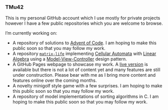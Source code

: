 ### TMu42

This is my personal GitHub account which I use mostly for private projects however I have a few public repositories which you are welcome to browse.

I’m currently working on:
 * A repository of solutions to [Advent of Code](https://adventofcode.com/). I am hoping to make this public soon so that you may follow my work.
 * A repository [`matrix-life`](https://github.com/TMu42/matrix-life) implementing [Cellular Automata](https://en.wikipedia.org/wiki/Cellular_automaton) with [Linear Algebra](https://en.wikipedia.org/wiki/Linear_algebra) using a [Model-View-Controller](https://en.wikipedia.org/wiki/Model%E2%80%93view%E2%80%93controller) design pattern.
 * A GitHub Pages webpage to showcase my work. A [live version](https://tmu42.github.io/) is available but there is not a lot of content yet and many features are still under construction. Please bear with me as I bring more content and features online over the coming months.
 * A novelty minigolf style game with a few surprises. I am hoping to make this public soon so that you may follow my work.
 * A repository of model implementations of sorting algorithms in C. I am hoping to make this public soon so that you may follow my work.
<!--
**TMu42/TMu42** is a ✨ _special_ ✨ repository because its `README.md` (this file) appears on your GitHub profile.

Here are some ideas to get you started:
- 🔭 I’m currently working on a repository of solutions to [Advent of Code](https://adventofcode.com/). I am hoping to make this public soon so that you may follow my work.
- 🌱 I’m currently learning ...
- 👯 I’m looking to collaborate on ...
- 🤔 I’m looking for help with ...
- 💬 Ask me about ...
- 📫 How to reach me: ...
- 😄 Pronouns: ...
- ⚡ Fun fact: ...
-->
